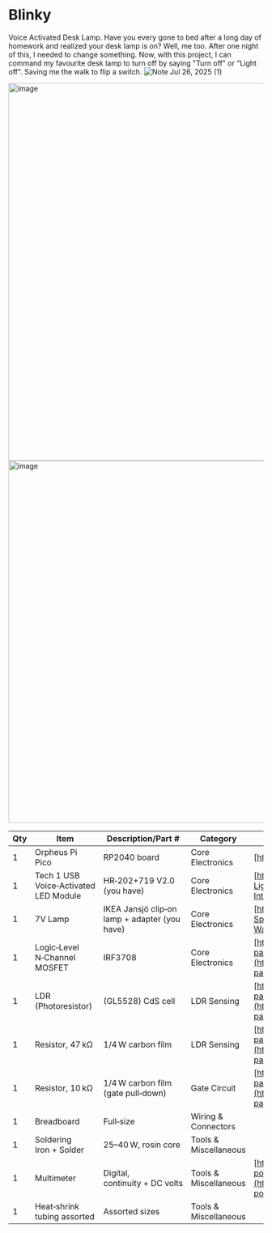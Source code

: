 # Blinky
Voice Activated Desk Lamp.
Have you every gone to bed after a long day of homework and realized your desk lamp is on? Well, me too. After one night of this, I needed to change something. Now, with this project, I can command my favourite desk lamp to turn off by saying "Turn off" or "Light off". Saving me the walk to flip a switch.
![Note Jul 26, 2025 (1)](https://github.com/user-attachments/assets/35795b8c-a8bc-4f9a-862f-798cf7d5cad8)

<img width="549" height="746" alt="image" src="https://github.com/user-attachments/assets/aaf91004-faa7-44be-b8ca-349cf2fe9512" />

<img width="781" height="716" alt="image" src="https://github.com/user-attachments/assets/1ebd8891-08ef-4720-b3eb-e9cc56dd97c5" />

| Qty | Item                                  | Description/Part #                            | Category              | Link                                                                                                                                                                                                                                                                    |
| --- | ------------------------------------- | --------------------------------------------- | --------------------- | ----------------------------------------------------------------------------------------------------------------------------------------------------------------------------------------------------------------------------------------------------------------------- |
| 1   | Orpheus Pi Pico                       | RP2040 board                                  | Core Electronics      | [https://orpheuspico.hackclub.com/](https://orpheuspico.hackclub.com/)                                                                                                                                                                                                  |
| 1   | Tech 1 USB Voice‑Activated LED Module | HR‑202+719 V2.0 (you have)                    | Core Electronics      | [https://www.amazon.ca/Tech1-703148-Intelligent-Voice-Light/dp/B0DHSTPTXV](https://www.amazon.ca/Tech1-703148-Intelligent-Voice-Light/dp/B0DHSTPTXV)                                                                                                                    |
| 1   | 7V Lamp                               | IKEA Jansjö clip‑on lamp + adapter (you have) | Core Electronics      | [https://www.amazon.co.jp/-/en/Ikea-JANSJO-Wall-Clip-Spotlight/dp/B01IDI12FM](https://www.amazon.co.jp/-/en/Ikea-JANSJO-Wall-Clip-Spotlight/dp/B01IDI12FM)                                                                                                              |
| 1   | Logic‑Level N‑Channel MOSFET          | IRF3708                                       | Core Electronics      | [https://www.snapeda.com/parts/IRF3708/Infineon%20Technologies/view-part/?ref=search\&t=IRF3708\&ab\_test\_case=b](https://www.snapeda.com/parts/IRF3708/Infineon%20Technologies/view-part/?ref=search&t=IRF3708&ab_test_case=b)                                        |
| 1   | LDR (Photoresistor)                   | (GL5528) CdS cell                             | LDR Sensing           | [https://www.snapeda.com/parts/PDV-P2002/Advanced%20Photonix/view-part/?welcome=home\&ref=search\&t=photo+resistor\&ab\_test\_case=b#](https://www.snapeda.com/parts/PDV-P2002/Advanced%20Photonix/view-part/?welcome=home&ref=search&t=photo+resistor&ab_test_case=b#) |
| 1   | Resistor, 47 kΩ                       | 1/4 W carbon film                             | LDR Sensing           | [https://www.snapeda.com/parts/ALSR0310K00FE12/Vishay%20Dale/view-part/?ref=search\&t=10k%20resistor\&ab\_test\_case=b](https://www.snapeda.com/parts/ALSR0310K00FE12/Vishay%20Dale/view-part/?ref=search&t=10k%20resistor&ab_test_case=b)                              |
| 1   | Resistor, 10 kΩ                       | 1/4 W carbon film (gate pull‑down)            | Gate Circuit          | [https://www.snapeda.com/parts/ALSR0310K00FE12/Vishay%20Dale/view-part/?ref=search\&t=10k%20resistor\&ab\_test\_case=b](https://www.snapeda.com/parts/ALSR0310K00FE12/Vishay%20Dale/view-part/?ref=search&t=10k%20resistor&ab_test_case=b)                              |
| 1   | Breadboard                            | Full‑size                                     | Wiring & Connectors   |                                                                                                                                                                                                                                                                         |
| 1   | Soldering Iron + Solder               | 25–40 W, rosin core                           | Tools & Miscellaneous |                                                                                                                                                                                                                                                                         |
| 1   | Multimeter                            | Digital, continuity + DC volts                | Tools & Miscellaneous | [https://www.canadiantire.ca/en/pdp/mastercraft-7-function-19-range-pocket-digital-multimeter-0520060p.html](https://www.canadiantire.ca/en/pdp/mastercraft-7-function-19-range-pocket-digital-multimeter-0520060p.html)                                                |
| 1   | Heat‑shrink tubing assorted           | Assorted sizes                                | Tools & Miscellaneous |                                                                                                                                                                                                                                                                         |
